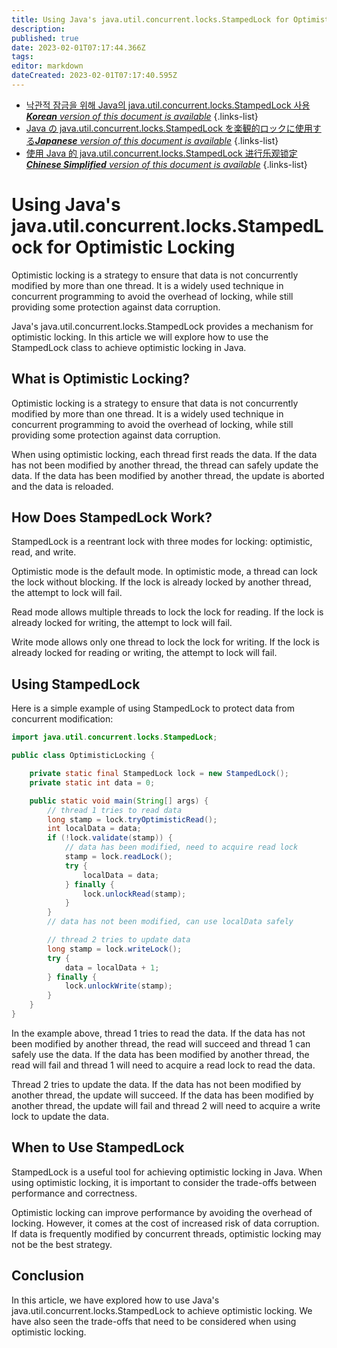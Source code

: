 ```yaml
---
title: Using Java's java.util.concurrent.locks.StampedLock for Optimistic Locking
description: 
published: true
date: 2023-02-01T07:17:44.366Z
tags: 
editor: markdown
dateCreated: 2023-02-01T07:17:40.595Z
---
```


- [낙관적 잠금을 위해 Java의 java.util.concurrent.locks.StampedLock 사용***Korean** version of this document is available*](/ko/Knowledge-base/Java/using-java-s-java-util-concurrent-locks-stampedlock-for-optimistic-locking)
{.links-list}
- [Java の java.util.concurrent.locks.StampedLock を楽観的ロックに使用する***Japanese** version of this document is available*](/ja/Knowledge-base/Java/using-java-s-java-util-concurrent-locks-stampedlock-for-optimistic-locking)
{.links-list}
- [使用 Java 的 java.util.concurrent.locks.StampedLock 进行乐观锁定***Chinese Simplified** version of this document is available*](/zh/Knowledge-base/Java/using-java-s-java-util-concurrent-locks-stampedlock-for-optimistic-locking)
{.links-list}



# Using Java's java.util.concurrent.locks.StampedLock for Optimistic Locking

Optimistic locking is a strategy to ensure that data is not concurrently modified by more than one thread. It is a widely used technique in concurrent programming to avoid the overhead of locking, while still providing some protection against data corruption.

Java's java.util.concurrent.locks.StampedLock provides a mechanism for optimistic locking. In this article we will explore how to use the StampedLock class to achieve optimistic locking in Java.

## What is Optimistic Locking?

Optimistic locking is a strategy to ensure that data is not concurrently modified by more than one thread. It is a widely used technique in concurrent programming to avoid the overhead of locking, while still providing some protection against data corruption.

When using optimistic locking, each thread first reads the data. If the data has not been modified by another thread, the thread can safely update the data. If the data has been modified by another thread, the update is aborted and the data is reloaded.

## How Does StampedLock Work?

StampedLock is a reentrant lock with three modes for locking: optimistic, read, and write.

Optimistic mode is the default mode. In optimistic mode, a thread can lock the lock without blocking. If the lock is already locked by another thread, the attempt to lock will fail.

Read mode allows multiple threads to lock the lock for reading. If the lock is already locked for writing, the attempt to lock will fail.

Write mode allows only one thread to lock the lock for writing. If the lock is already locked for reading or writing, the attempt to lock will fail.

## Using StampedLock

Here is a simple example of using StampedLock to protect data from concurrent modification:

```java
import java.util.concurrent.locks.StampedLock;

public class OptimisticLocking {

    private static final StampedLock lock = new StampedLock();
    private static int data = 0;

    public static void main(String[] args) {
        // thread 1 tries to read data
        long stamp = lock.tryOptimisticRead();
        int localData = data;
        if (!lock.validate(stamp)) {
            // data has been modified, need to acquire read lock
            stamp = lock.readLock();
            try {
                localData = data;
            } finally {
                lock.unlockRead(stamp);
            }
        }
        // data has not been modified, can use localData safely

        // thread 2 tries to update data
        long stamp = lock.writeLock();
        try {
            data = localData + 1;
        } finally {
            lock.unlockWrite(stamp);
        }
    }
}
```

In the example above, thread 1 tries to read the data. If the data has not been modified by another thread, the read will succeed and thread 1 can safely use the data. If the data has been modified by another thread, the read will fail and thread 1 will need to acquire a read lock to read the data.

Thread 2 tries to update the data. If the data has not been modified by another thread, the update will succeed. If the data has been modified by another thread, the update will fail and thread 2 will need to acquire a write lock to update the data.

## When to Use StampedLock

StampedLock is a useful tool for achieving optimistic locking in Java. When using optimistic locking, it is important to consider the trade-offs between performance and correctness.

Optimistic locking can improve performance by avoiding the overhead of locking. However, it comes at the cost of increased risk of data corruption. If data is frequently modified by concurrent threads, optimistic locking may not be the best strategy.

## Conclusion

In this article, we have explored how to use Java's java.util.concurrent.locks.StampedLock to achieve optimistic locking. We have also seen the trade-offs that need to be considered when using optimistic locking.